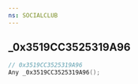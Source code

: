 ```yaml
---
ns: SOCIALCLUB
---
```

## _0x3519CC3525319A96

```c
// 0x3519CC3525319A96
Any _0x3519CC3525319A96();
```


